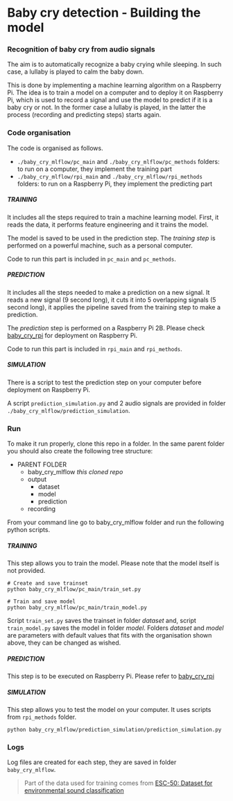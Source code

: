 # Baby cry detection - Building the model
### Recognition of baby cry from audio signals

The aim is to automatically recognize a baby crying while sleeping. In such case, a lullaby is played to calm the baby
down.

This is done by implementing a machine learning algorithm on a Raspberry Pi. The idea is to train a model on a computer
and to deploy it on Raspberry Pi, which is used to record a signal and use the model to predict if it is a baby cry or
not. In the former case a lullaby is played, in the latter the process (recording and predicting steps) starts again.

### Code organisation

The code is organised as follows.

- `./baby_cry_mlflow/pc_main` and `./baby_cry_mlflow/pc_methods` folders: to run on a computer, they implement the training part
- `./baby_cry_mlflow/rpi_main` and `./baby_cry_mlflow/rpi_methods` folders: to run on a Raspberry Pi, they implement the predicting part


##### TRAINING

It includes all the steps required to train a machine learning model. First, it reads the data, it performs feature
engineering and it trains the model.

The model is saved to be used in the prediction step. The _training step_ is performed
on a powerful machine, such as a personal computer.

Code to run this part is included in `pc_main` and `pc_methods`.

##### PREDICTION

It includes all the steps needed to make a prediction on a new signal. It reads a new signal (9 second long), it cuts
it into 5 overlapping signals (5 second long), it applies the pipeline saved from the training step to make a
prediction.

The _prediction_ step is performed on a Raspberry Pi 2B. Please check
[baby_cry_rpi](https://github.com/giulbia/baby_cry_rpi.git) for deployment on Raspberry Pi.

Code to run this part is included in `rpi_main` and `rpi_methods`.

##### SIMULATION

There is a script to test the prediction step on your computer before deployment on Raspberry Pi.

A script `prediction_simulation.py` and 2 audio signals are provided in folder `./baby_cry_mlflow/prediction_simulation`.

### Run

To make it run properly, clone this repo in a folder. In the same parent folder you should also create the following
tree structure:
* PARENT FOLDER
  * baby_cry_mlflow *this cloned repo*
  * output
    * dataset
    * model
    * prediction
  * recording

From your command line go to baby_cry_mlflow folder and run the following python scripts.

##### TRAINING

This step allows you to train the model. Please note that the model itself is not provided.

```
# Create and save trainset
python baby_cry_mlflow/pc_main/train_set.py
```
```
# Train and save model
python baby_cry_mlflow/pc_main/train_model.py
```

Script `train_set.py` saves the trainset in folder _dataset_ and, script `train_model.py` saves the model in folder
 _model_. Folders _dataset_ and _model_ are parameters with default values that fits with the organisation shown
 above, they can be changed as wished.

##### PREDICTION

This step is to be executed on Raspberry Pi. Please refer to [baby_cry_rpi](https://github.com/giulbia/baby_cry_rpi.git)

##### SIMULATION

This step allows you to test the model on your computer. It uses scripts from `rpi_methods` folder.

```
python baby_cry_mlflow/prediction_simulation/prediction_simulation.py
```

### Logs

Log files are created for each step, they are saved in folder `baby_cry_mlflow`.




>Part of the data used for training comes from
[ESC-50: Dataset for environmental sound classification](https://github.com/karoldvl/ESC-50)